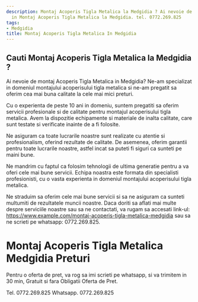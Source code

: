 ```yaml
---
description: Montaj Acoperis Tigla Metalica la Medgidia ? Ai nevoie de un profesionist
  in Montaj Acoperis Tigla Metalica la Medgidia. tel. 0772.269.825
tags:
- Medgidia
title: Montaj Acoperis Tigla Metalica In Medgidia
---
```



## Cauti Montaj Acoperis Tigla Metalica la Medgidia ?

Ai nevoie de montaj Acoperis Tigla Metalica in Medgidia? Ne-am specializat in domeniul montajului acoperisului tigla metalica si ne-am pregatit sa oferim cea mai buna calitate la cele mai mici preturi.

Cu o experienta de peste 10 ani in domeniu, suntem pregatiti sa oferim servicii profesionale si de calitate pentru montajul acoperisului tigla metalica. Avem la dispozitie echipamente si materiale de inalta calitate, care sunt testate si verificate inainte de a fi folosite.

Ne asiguram ca toate lucrarile noastre sunt realizate cu atentie si profesionalism, oferind rezultate de calitate. De asemenea, oferim garantii pentru toate lucrarile noastre, astfel incat sa puteti fi siguri ca sunteti pe maini bune.

Ne mandrim cu faptul ca folosim tehnologii de ultima generatie pentru a va oferi cele mai bune servicii. Echipa noastra este formata din specialisti profesionisti, cu o vasta experienta in domeniul montajului acoperisului tigla metalica.

Ne straduim sa oferim cele mai bune servicii si sa ne asiguram ca sunteti multumiti de rezultatele muncii noastre. Daca doriti sa aflati mai multe despre serviciile noastre sau sa ne contactati, va rugam sa accesati link-ul: https://www.example.com/montaj-acoperis-tigla-metalica-medgidia sau sa ne scrieti pe whatsapp: 0772.269.825.

# Montaj Acoperis Tigla Metalica Medgidia Preturi
Pentru o oferta de pret, va rog sa imi scrieti pe whatsapp, si va trimitem in 30 min, Gratuit si fara Obligatii Oferta de Pret.

Tel. 0772.269.825
Whatsapp. 0772.269.825